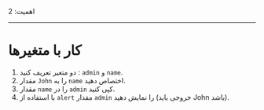 اهمیت: 2

---

# کار با متغیرها

1. دو متغیر تعریف کنید : `admin` و `name`.
2. مقدار `John` را به `name` اختصاص دهید.
3. مقدار `name` را در `admin` کپی کنید.
4. با استفاده از `alert` مقدار `admin` را نمایش دهید (خروجی باید John باشد).






